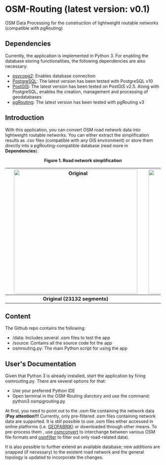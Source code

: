 # OSM-Routing (latest version: v0.1)
OSM Data Processing for the construction of lightweight routable networks (compatible with pgRouting)

## Dependencies
Currently, the application is implemented in Python 3. For enabling the database storing functionalities, the following dependencies are also necessary:
* [psycopg2](https://pypi.org/project/psycopg2/): Enables database connection
* [PostgreSQL](https://www.postgresql.org/): The latest version has been tested with PostgreSQL v10
* [PostGIS](https://postgis.net/): The latest version has been tested on PostGIS v2.5. Along with PostgreSQL, enables the creation, management and processing of geodatabases
* [pgRouting](https://pgrouting.org/): The latest version has been tested with pgRouting v3

## Introduction
With this application, you can convert OSM road network data into lightweight routable networks. You can either extract the simplification results as .csv files (compatible with any GIS environment) or store them directly into a pgRouting-compatible database (read more in **Dependencies**).

<p align="center">
  <b>Figure 1. Road network simplification</b>
</p>

| <img src="https://github.com//VasileiosBouzas/OSM-Routing/raw/master/img/original.png" alt="Original" width="400" hspace="20"> | <img src="https://github.com//VasileiosBouzas/OSM-Routing/raw/master/img/simplified.png" alt="Simplified" width="400"> |
|:---:|:---:|
| **Original (23132 segments)** | **Simplified (1291 segments)** |

## Content
The Github repo contains the following:
* /data: Includes several .osm files to test the app
* /source: Contains all the source code fot the app
* osmrouting.py: The main Python script for using the app

## User's Documentation
Given that Python 3 is already installed, start the application by firing osmrouting.py. There are several options for that:
* Use your preferred Python IDE
* Open terminal in the OSM-Routing dierctory and use the command: python3 osmpgrouting.py

At first, you need to point out to the .osm file containing the network data (**Pay attention!!!** Currently, only pre-filtered .osm files containing network data are supported. It is still possible to use .osm files either accessed in online platforms (i.e. [GEOFABRIK](http://download.geofabrik.de/)) or downloaded through other means. To pre-process them , use [osmconvert](http://download.geofabrik.de/) to interchange between various OSM file formats and [osmfilter](https://wiki.openstreetmap.org/wiki/Osmfilter) to filter out only road-related data).

It is also possible to further extend an available database; new additions are snapped (if necessary) to the existent road network and the general topology is updated to incorporate the changes.


